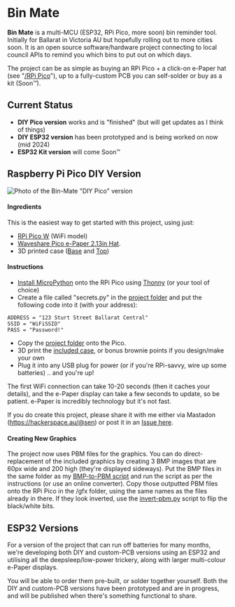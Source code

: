 # Bin Mate

**Bin Mate** is a multi-MCU (ESP32, RPi Pico, more soon) bin reminder tool. Initially for Ballarat in Victoria AU but hopefully rolling out to more cities soon. It is an open source software/hardware project connecting to local council APIs to remind you which bins to put out on which days.

The project can be as simple as buying an RPi Pico + a click-on e-Paper hat (see "[/RPi Pico](https://github.com/senwerks/Bin-Mate/tree/main/RPi%20Pico)"), up to a fully-custom PCB you can self-solder or buy as a kit (Soon™).

## Current Status

- **DIY Pico version** works and is "finished" (but will get updates as I think of things)
- **DIY ESP32 version** has been prototyped and is being worked on now (mid 2024)
- **ESP32 Kit version** will come Soon™

## Raspberry Pi Pico DIY Version

![Photo of the Bin-Mate "DIY Pico" version](https://github.com/senwerks/Bin-Mate/blob/main/RPi%20Pico%20Assets/bin-mate-pico.jpg?raw=true)

#### Ingredients
This is the easiest way to get started with this project, using just:
- [RPi Pico W](https://core-electronics.com.au/raspberry-pi-pico-w-wireless-wifi.html) (WiFi model)
- [Waveshare Pico e-Paper 2.13in Hat](https://core-electronics.com.au/waveshare-2-13inch-e-paper-module-for-raspberry-pi-pico-250x122-black-white.html).
- 3D printed case ([Base](https://github.com/senwerks/Bin-Mate/blob/main/RPi%20Pico%20Assets/Bin-Mate%20Pico%20Case%20(Base).3mf) and [Top](https://github.com/senwerks/Bin-Mate/blob/main/RPi%20Pico%20Assets/Bin-Mate%20Pico%20Case%20(Top).3mf))

#### Instructions
- [Install MicroPython](https://core-electronics.com.au/guides/how-to-setup-a-raspberry-pi-pico-and-code-with-thonny/) onto the RPi Pico using [Thonny](https://thonny.org) (or your tool of choice)
- Create a file called "secrets.py" in the [project folder](https://github.com/senwerks/Bin-Mate/tree/main/RPi%20Pico) and put the following code into it (with your address):

```
ADDRESS = "123 Sturt Street Ballarat Central"
SSID = "WiFiSSID"
PASS = "Password!"
```

- Copy the [project folder](https://github.com/senwerks/Bin-Mate/tree/main/RPi%20Pico) onto the Pico.
- 3D print the [included case](https://github.com/senwerks/Bin-Mate/tree/main/RPi%20Pico%20Assets), or bonus brownie points if you design/make your own
- Plug it into any USB plug for power (or if you're RPi-savvy, wire up some batteries)
  .. and you're up!

The first WiFi connection can take 10-20 seconds (then it caches your details), and the e-Paper display can take a few seconds to update, so be patient. e-Paper is incredibly technology but it's not fast.

If you do create this project, please share it with me either via Mastadon (https://hackerspace.au/@sen) or post it in an [Issue here](https://github.com/obsoletenerd/Bin-Mate/issues).

#### Creating New Graphics

The project now uses PBM files for the graphics. You can do direct-replacement of the included graphics by creating 3 BMP images that are 60px wide and 200 high (they're displayed sideways). Put the BMP files in the same folder as my [BMP-to-PBM script](https://github.com/senwerks/BMP-to-PBM) and run the script as per the instructions (or use an online converter). Copy those outputted PBM files onto the RPi Pico in the /gfx folder, using the same names as the files already in there. If they look inverted, use the [invert-pbm.py](https://github.com/senwerks/BMP-to-PBM/blob/main/invert-pbm.py) script to flip the black/white bits.


## ESP32 Versions

For a version of the project that can run off batteries for many months, we're developing both DIY and custom-PCB versions using an ESP32 and utilising all the deepsleep/low-power trickery, along with larger multi-colour e-Paper displays.

You will be able to order them pre-built, or solder together yourself. Both the DIY and custom-PCB versions have been prototyped and are in progress, and will be published when there's something functional to share.

